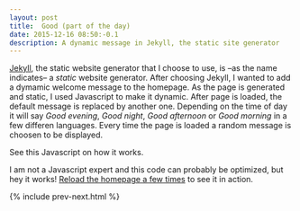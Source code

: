 ```yaml
---
layout: post
title:  Good (part of the day)
date: 2015-12-16 08:50:-0.1
description: A dynamic message in Jekyll, the static site generator
---
```

<a href="https://jekyllrb.com/">Jekyll</a>, the static website generator that I choose to use, is –as the name indicates– a <em>static</em> website generator. After choosing Jekyll, I wanted to add a dymamic welcome message to the homepage. As the page is generated and static, I used Javascript to make it dynamic. After page is loaded, the default message is replaced by another one. Depending on the time of day it will say <em>Good evening</em>, <em>Good night</em>, <em>Good afternoon</em> or <em>Good morning</em> in a few differen languages. Every time the page is loaded a random message is choosen to be displayed.

See this Javascript on how it works.
<script src="https://gist.github.com/jooplaan/1f4063c0d62f7597565b.js"></script>

I am not a Javascript expert and this code can probably be optimized, but hey it works! <a href="/">Reload the homepage a few times</a> to see it in action.



{% include prev-next.html %}
